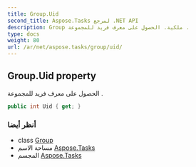 ```yaml
---
title: Group.Uid
second_title: Aspose.Tasks لمرجع .NET API
description: Group ملكية. الحصول على معرف فريد للمجموعة .
type: docs
weight: 80
url: /ar/net/aspose.tasks/group/uid/
---
```

## Group.Uid property

الحصول على معرف فريد للمجموعة .

```csharp
public int Uid { get; }
```

### أنظر أيضا

* class [Group](../)
* مساحة الاسم [Aspose.Tasks](../../group/)
* المجسم [Aspose.Tasks](../../../)


